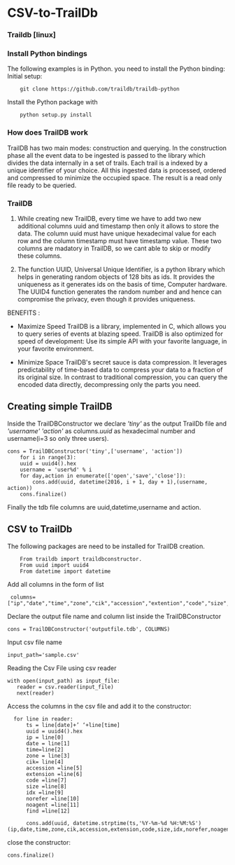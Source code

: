 # CSV-to-TrailDb
### Traildb [linux]	     
### Install Python bindings		  
The following  examples is in  Python. you need to install the Python binding:
Initial setup:
```
	git clone https://github.com/traildb/traildb-python
  ```
Install the Python package with
```
	python setup.py install
  ```
### How does TrailDB work
TrailDB has two main modes: construction and querying.
In the construction phase all the event data to be ingested is passed to the library which divides the data internally in a set of trails. Each trail is a     indexed by a unique identifier of your choice.
All this ingested data is processed, ordered and compressed to minimize the occupied space. The result is a read only file ready to be queried.

### TrailDB

1.	While creating new TrailDB, every time we have to add two new additional columns uuid and timestamp then only it allows to store the data. The column uuid must have unique hexadecimal value for each row and the column timestamp must have timestamp value. These two columns are madatory in TrailDB, so we cant able to skip or modify these columns.

2.	The function UUID, Universal Unique Identifier, is a python library which helps in generating random objects of 128 bits as ids. It provides the uniqueness as it generates ids on the basis of time, Computer hardware. The UUID4 function generates the random number and and hence can compromise the privacy, even though it provides uniqueness.


BENEFITS :
*	Maximize Speed 
  		TrailDB is a library, implemented in C, which allows you to query series of events at blazing speed. TrailDB is also optimized for speed of development: Use its simple API with your favorite language, in your favorite environment.

*	Minimize Space 
		TrailDB's secret sauce is data compression. It leverages predictability of time-based data to compress your data to a fraction of its original size. In contrast to traditional compression, you can query the encoded data directly, decompressing only the parts you need.
## Creating simple TrailDB
Inside the TrailDBConstructor we declare _'tiny'_ as the output TrailDb file and _'username' 'action'_ as columns._uuid_ as hexadecimal number and username(i=3 so only three users). 
```
cons = TrailDBConstructor('tiny',['username', 'action'])
	for i in range(3):
    uuid = uuid4().hex
    username = 'user%d' % i
    for day,action in enumerate(['open','save','close']):
        cons.add(uuid, datetime(2016, i + 1, day + 1),(username, action))
    cons.finalize()

```
Finally the tdb file columns are uuid,datetime,username and action.
		
		
## CSV to TrailDb	
The following packages are need to be installed for TrailDB creation.
```
	From traildb import traildbconstructor.
	From uuid import uuid4
	From datetime import datetime
```
Add all columns in the form of list
```
 columns=["ip","date","time","zone","cik","accession","extention","code","size","idx","norefer","noagent","find"]
 ```
 Declare the output file name and column list inside the TrailDBConstructor
 ```
 cons = TrailDBConstructor('outputfile.tdb', COLUMNS)
 ```
 Input csv file name
 ```
 input_path='sample.csv'
 ```
 Reading the Csv File using csv reader
 ```
 with open(input_path) as input_file:
    reader = csv.reader(input_file)
    next(reader)
  ```
Access the columns in the csv file and add it to the constructor:    
    
  ```
    for line in reader:
        ts = line[date]+’ ‘+line[time] 
        uuid = uuid4().hex
        ip = line[0]
        date = line[1]
        time=line[2]
        zone = line[3]
        cik= line[4]
        accession =line[5]
        extension =line[6]
        code =line[7]
        size =line[8]
        idx =line[9]
        norefer =line[10]
        noagent =line[11]
        find =line[12]
        
        cons.add(uuid, datetime.strptime(ts,'%Y-%m-%d %H:%M:%S') (ip,date,time,zone,cik,accession,extension,code,size,idx,norefer,noagent,find))
```
close the constructor:
```
cons.finalize()
```
  
    
 
 
   


 




